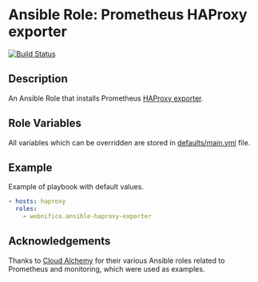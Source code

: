 # Ansible Role: Prometheus HAProxy exporter

[![Build Status](https://travis-ci.com/webnifico/ansible-haproxy-exporter.svg?token=ya2jwEdwbzxuostpa2Zr&branch=master)](https://travis-ci.com/webnifico/ansible-haproxy-exporter)

## Description

An Ansible Role that installs Prometheus [HAProxy exporter](https://github.com/prometheus/haproxy_exporter).

## Role Variables

All variables which can be overridden are stored in [defaults/main.yml](defaults/main.yml) file.

## Example

Example of playbook with default values.

```yaml
- hosts: haproxy
  roles:
    - webnifico.ansible-haproxy-exporter
```

## Acknowledgements

Thanks to [Cloud Alchemy](https://github.com/cloudalchemy) for their various Ansible roles related to Prometheus and monitoring, which were used as examples.
